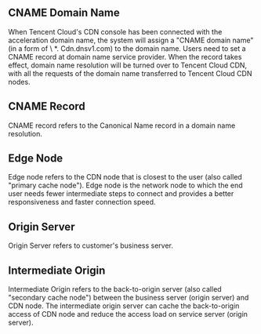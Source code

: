 
## CNAME Domain Name



When Tencent Cloud's CDN console has been connected with the acceleration domain name, the system will assign a "CNAME domain name" (in a form of \ *. Cdn.dnsv1.com) to the domain name. Users need to set a CNAME record at domain name service provider. When the record takes effect, domain name resolution will be turned over to Tencent Cloud CDN, with all the requests of the domain name transferred to Tencent Cloud CDN nodes.



## CNAME Record



CNAME record refers to the Canonical Name record in a domain name resolution.



## Edge Node



Edge node refers to the CDN node that is closest to the user (also called "primary cache node"). Edge node is the network node to which the end user needs fewer intermediate steps to connect and provides a better responsiveness and faster connection speed.



## Origin Server

Origin Server refers to customer's business server.



## Intermediate Origin



Intermediate Origin refers to the back-to-origin server (also called "secondary cache node") between the business server (origin server) and CDN node. The intermediate origin server can cache the back-to-origin access of CDN node and reduce the access load on service server (origin server).



